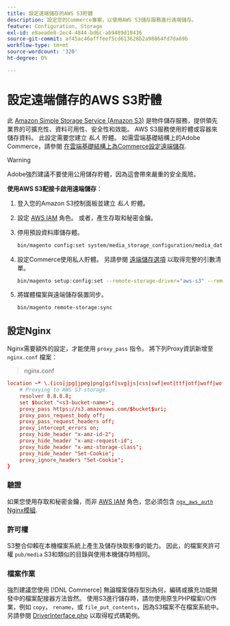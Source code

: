 ```yaml
---
title: 設定遠端儲存的AWS S3貯體
description: 設定您的Commerce專案，以使用AWS S3儲存服務進行遠端儲存。
feature: Configuration, Storage
exl-id: e8aeade8-2ec4-4844-bd6c-ab9489d10436
source-git-commit: af45ac46afffeef5cd613628b2a98864fd7da69b
workflow-type: tm+mt
source-wordcount: '320'
ht-degree: 0%

---
```


# 設定遠端儲存的AWS S3貯體

此 [Amazon Simple Storage Service (Amazon S3)][AWS S3] 是物件儲存服務，提供領先業界的可擴充性、資料可用性、安全性和效能。 AWS S3服務使用貯體或容器來儲存資料。 此設定需要您建立 _私人_ 貯體。 如需雲端基礎結構上的Adobe Commerce，請參閱 [在雲端基礎結構上為Commerce設定遠端儲存](cloud-support.md).

>[!WARNING]
>
>Adobe強烈建議不要使用公用儲存貯體，因為這會帶來嚴重的安全風險。

**使用AWS S3配接卡啟用遠端儲存**：

1. 登入您的Amazon S3控制面板並建立 _私人_ 貯體。

1. 設定 [AWS IAM] 角色。 或者，產生存取和秘密金鑰。

1. 停用預設資料庫儲存體。

   ```bash
   bin/magento config:set system/media_storage_configuration/media_database 0
   ```

1. 設定Commerce使用私人貯體。 另請參閱 [遠端儲存選項](remote-storage.md#remote-storage-options) 以取得完整的引數清單。

   ```bash
   bin/magento setup:config:set --remote-storage-driver="aws-s3" --remote-storage-bucket="<bucket-name>" --remote-storage-region="<region-name>" --remote-storage-prefix="<optional-prefix>" --remote-storage-key=<optional-access-key> --remote-storage-secret=<optional-secret-key> -n
   ```

1. 將媒體檔案與遠端儲存裝置同步。

   ```bash
   bin/magento remote-storage:sync
   ```

## 設定Nginx

Nginx需要額外的設定，才能使用 `proxy_pass` 指令。 將下列Proxy資訊新增至 `nginx.conf` 檔案：

>nginx.conf

```conf
location ~* \.(ico|jpg|jpeg|png|gif|svg|js|css|swf|eot|ttf|otf|woff|woff2)$ {
    # Proxying to AWS S3 storage.
    resolver 8.8.8.8;
    set $bucket "<s3-bucket-name>";
    proxy_pass https://s3.amazonaws.com/$bucket$uri;
    proxy_pass_request_body off;
    proxy_pass_request_headers off;
    proxy_intercept_errors on;
    proxy_hide_header "x-amz-id-2";
    proxy_hide_header "x-amz-request-id";
    proxy_hide_header "x-amz-storage-class";
    proxy_hide_header "Set-Cookie";
    proxy_ignore_headers "Set-Cookie";
}
```

### 驗證

如果您使用存取和秘密金鑰，而非 [AWS IAM] 角色，您必須包含 [`ngx_aws_auth` Nginx模組][ngx repo].

### 許可權

S3整合仰賴在本機檔案系統上產生及儲存快取影像的能力。 因此，的檔案夾許可權 `pub/media` S3和類似的目錄與使用本機儲存時相同。

### 檔案作業

強烈建議您使用 [!DNL Commerce] 無論檔案儲存型別為何，編碼或擴充功能開發中的檔案配接器方法皆然。 使用S3進行儲存時，請勿使用原生PHP檔案I/O作業，例如 `copy`， `rename`，或 `file_put_contents`，因為S3檔案不在檔案系統中。 另請參閱 [DriverInterface.php](https://github.com/magento/magento2/blob/2.4-develop/lib/internal/Magento/Framework/Filesystem/DriverInterface.php#L18) 以取得程式碼範例。

<!-- link definitions -->

[AWS S3]: https://aws.amazon.com/s3
[AWS IAM]: https://aws.amazon.com/iam/
[ngx repo]: https://github.com/anomalizer/ngx_aws_auth
